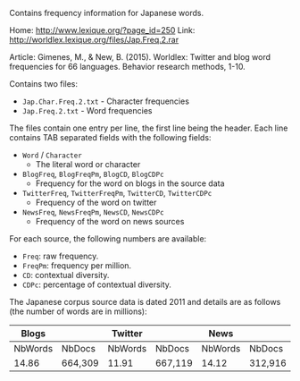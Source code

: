 Contains frequency information for Japanese words.

Home: http://www.lexique.org/?page_id=250
Link: http://worldlex.lexique.org/files/Jap.Freq.2.rar

Article: Gimenes, M., & New, B. (2015). Worldlex: Twitter and blog word
frequencies for 66 languages. Behavior research methods, 1-10.

Contains two files:

- `Jap.Char.Freq.2.txt` - Character frequencies
- `Jap.Freq.2.txt` - Word frequencies

The files contain one entry per line, the first line being the header. Each line
contains TAB separated fields with the following fields:

- `Word` / `Character`
  - The literal word or character
- `BlogFreq`, `BlogFreqPm`, `BlogCD`, `BlogCDPc`
  - Frequency for the word on blogs in the source data
- `TwitterFreq`, `TwitterFreqPm`, `TwitterCD`, `TwitterCDPc`
  - Frequency of the word on twitter
- `NewsFreq`, `NewsFreqPm`, `NewsCD`, `NewsCDPc`
  - Frequency of the word on news sources

For each source, the following numbers are available:

- `Freq`: raw frequency.
- `FreqPm`: frequency per million.
- `CD`: contextual diversity.
- `CDPc`: percentage of contextual diversity.

The Japanese corpus source data is dated 2011 and details are as follows (the
number of words are in millions):

| Blogs   |         | Twitter |         | News    |         | Total |
| ------- | ------- | ------- | ------- | ------- | ------- | ----- |
| NbWords | NbDocs  | NbWords | NbDocs  | NbWords | NbDocs  |       |
| 14.86   | 664,309 | 11.91   | 667,119 | 14.12   | 312,916 | 40.89 |
